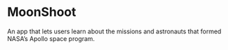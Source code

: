 # MoonShoot
 An app that lets users learn about the missions and astronauts that formed NASA’s Apollo space program.
